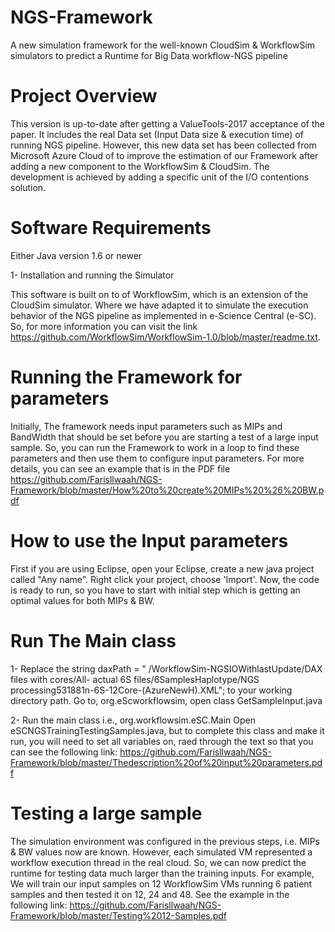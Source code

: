 # NGS-Framework
A new simulation framework for the well-known CloudSim &amp; WorkflowSim simulators to predict a Runtime for Big Data workflow-NGS pipeline

# Project Overview
This version is up-to-date after getting a ValueTools-2017 acceptance of the paper.
It includes the real Data set (Input Data size & execution time) of running NGS pipeline. However, this new data set has been collected 
from Microsoft Azure Cloud of to improve the estimation of our Framework after adding a new component to   the WorkflowSim & CloudSim.
The development is achieved by adding a specific unit of the I/O contentions solution.

# Software Requirements
Either Java version 1.6 or newer 

1- Installation and running the Simulator

This software is built on to of WorkflowSim, which is an extension of the CloudSim simulator. Where we have adapted it to simulate the
execution behavior of the NGS pipeline as implemented in e-Science Central (e-SC). So, for more information you can visit the link
https://github.com/WorkflowSim/WorkflowSim-1.0/blob/master/readme.txt. 

# Running the Framework for parameters

Initially, The framework needs input parameters such as MIPs and BandWidth that should be set before you are starting a test of a large
input sample. So, you can run the Framework to work in a loop to find these parameters and then use them to configure input parameters. 
For more details, you can see an example that is in the PDF file 
https://github.com/Farisllwaah/NGS-Framework/blob/master/How%20to%20create%20MIPs%20%26%20BW.pdf

# How to use the Input parameters  

First if you are using Eclipse, open your Eclipse, create a new java project called "Any name". Right click your project, choose
'Import'. Now, the code is ready to run, so you have to start with initial step which is getting an optimal values for both MIPs & BW.

# Run The Main class

1- Replace the string daxPath = " /WorkflowSim-NGSIOWithlastUpdate/DAX files with cores/All- actual 6S files/6SamplesHaplotype/NGS
processing531881n-6S-12Core-(AzureNewH).XML"; to your working directory path. Go to,  org.eScworkflowsim, open class GetSampleInput.java

2- Run the main class i.e., org.workflowsim.eSC.Main Open eSCNGSTrainingTestingSamples.java, but to complete this class and make it run,
you will need to set all variables on, raed through the text so that you can see the following link:
https://github.com/Farisllwaah/NGS-Framework/blob/master/Thedescription%20of%20input%20parameters.pdf


# Testing a large sample

The simulation environment was configured in the previous steps, i.e. MIPs & BW values now are known. However, each simulated VM 
represented a workflow execution thread in the real cloud. So, we can now predict the runtime for testing data much larger than the
training inputs. For example, We will train our input samples on 12 WorkflowSim VMs running 6 patient samples and then tested it on 12,
24 and 48. See the example in the following link:
https://github.com/Farisllwaah/NGS-Framework/blob/master/Testing%2012-Samples.pdf
 
 


